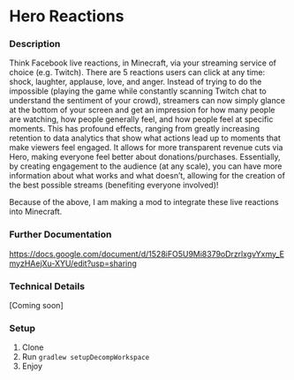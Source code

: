 # Hero Reactions

### Description

Think Facebook live reactions, in Minecraft, via your streaming service of choice (e.g. Twitch). There are 5 reactions users can click at any time: shock, laughter, applause, love, and anger. Instead of trying to do the impossible (playing the game while constantly scanning Twitch chat to understand the sentiment of your crowd), streamers can now simply glance at the bottom of your screen and get an impression for how many people are watching, how people generally feel, and how people feel at specific moments. This has profound effects, ranging from greatly increasing retention to data analytics that show what actions lead up to moments that make viewers feel engaged. It allows for more transparent revenue cuts via Hero, making everyone feel better about donations/purchases. Essentially, by creating engagement to the audience (at any scale), you can have more information about what works and what doesn’t, allowing for the creation of the best possible streams (benefiting everyone involved)!

Because of the above, I am making a mod to integrate these live reactions into Minecraft.

### Further Documentation

https://docs.google.com/document/d/1528iFO5U9Mi8379oDrzrlxgvYxmy_EmyzHAejXu-XYU/edit?usp=sharing

### Technical Details

[Coming soon]


### Setup

1) Clone
2) Run `gradlew setupDecompWorkspace`
3) Enjoy

